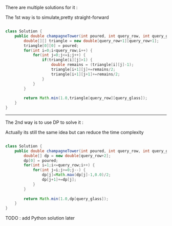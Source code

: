 
There are multiple solutions for it :

The 1st way is to simulate,pretty straight-forward

```Java

class Solution {
    public double champagneTower(int poured, int query_row, int query_glass) {
        double[][] triangle = new double[query_row+1][query_row+1];
        triangle[0][0] = poured;
        for(int i=0;i<query_row;i++) {
            for(int j=0;j<=i;j++) {
                if(triangle[i][j]>1) {
                    double remains = (triangle[i][j]-1);
                    triangle[i+1][j]+=remains/2;
                    triangle[i+1][j+1]+=remains/2;
                }
            }
        }
        
        return Math.min(1.0,triangle[query_row][query_glass]);
    }
}

```

---

The 2nd way is to use DP to solve it :

Actually its still the same idea but can reduce the time complexity

```Java

class Solution {
    public double champagneTower(int poured, int query_row, int query_glass) {
        double[] dp = new double[query_row+2];
        dp[0] = poured;
        for(int i=1;i<=query_row;i++) {
            for(int j=i;j>=0;j--) {
                dp[j]=Math.max(dp[j]-1,0.0)/2;
                dp[j+1]+=dp[j];
            }
        }
        
        return Math.min(1.0,dp[query_glass]);
    }
}
```

TODO : add Python solution later